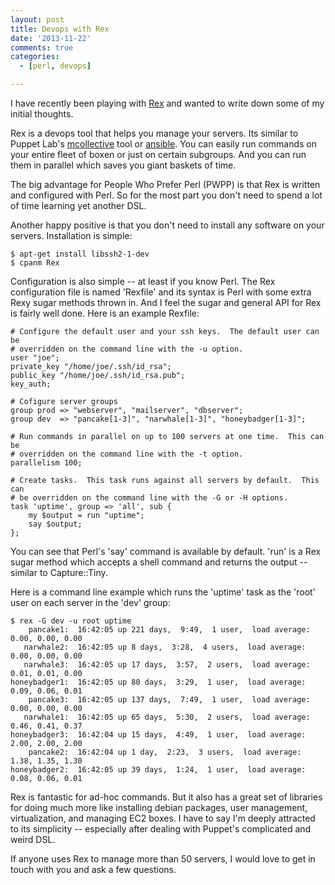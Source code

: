```yaml
---
layout: post
title: Devops with Rex
date: '2013-11-22'
comments: true
categories:
  - [perl, devops]

---
```


I have recently been playing with [Rex](http://www.rexify.org/) and wanted to
write down some of my initial thoughts.  

Rex is a devops tool that helps you manage your servers.  Its similar to
Puppet Lab's [mcollective](http://puppetlabs.com/mcollective) tool or
[ansible](http://www.ansibleworks.com/docs/).  You can easily run commands on
your entire fleet of boxen or just on certain subgroups.  And you can run
them in parallel which saves you giant baskets of time.

The big advantage for People Who Prefer Perl (PWPP) is that Rex is written and
configured with Perl. So for the most part you don't need to spend a lot of time
learning yet another DSL.  

Another happy positive is that you don't need to install any software on your
servers. Installation is simple:

    $ apt-get install libssh2-1-dev
    $ cpanm Rex

Configuration is also simple -- at least if you know Perl.  The
Rex configuration file is named 'Rexfile' and its syntax is Perl with some
extra Rexy sugar methods thrown in. And I feel the sugar and general API for
Rex is fairly well done.  Here is an example Rexfile:

    # Configure the default user and your ssh keys.  The default user can be
    # overridden on the command line with the -u option.
    user "joe";
    private_key "/home/joe/.ssh/id_rsa";
    public_key "/home/joe/.ssh/id_rsa.pub";
    key_auth;

    # Cofigure server groups
    group prod => "webserver", "mailserver", "dbserver";
    group dev  => "pancake[1-3]", "narwhale[1-3]", "honeybadger[1-3]";

    # Run commands in parallel on up to 100 servers at one time.  This can be
    # overridden on the command line with the -t option.
    parallelism 100;

    # Create tasks.  This task runs against all servers by default.  This can
    # be overridden on the command line with the -G or -H options.
    task 'uptime', group => 'all', sub {
        my $output = run "uptime";
        say $output;
    };

You can see that Perl's 'say' command is available by default.  'run' is a Rex
sugar method which accepts a shell command and returns the output -- similar
to Capture::Tiny.

Here is a command line example which runs the 'uptime' task as the 'root' user
on each server in the 'dev' group:  

    $ rex -G dev -u root uptime
        pancake1:  16:42:05 up 221 days,  9:49,  1 user,  load average: 0.00, 0.00, 0.00
       narwhale2:  16:42:05 up 8 days,  3:28,  4 users,  load average: 0.00, 0.00, 0.00
       narwhale3:  16:42:05 up 17 days,  3:57,  2 users,  load average: 0.01, 0.01, 0.00
    honeybadger1:  16:42:05 up 80 days,  3:29,  1 user,  load average: 0.09, 0.06, 0.01
        pancake3:  16:42:05 up 137 days,  7:49,  1 user,  load average: 0.00, 0.00, 0.00
       narwhale1:  16:42:05 up 65 days,  5:30,  2 users,  load average: 0.46, 0.41, 0.37
    honeybadger3:  16:42:04 up 15 days,  4:49,  1 user,  load average: 2.00, 2.00, 2.00
        pancake2:  16:42:04 up 1 day,  2:23,  3 users,  load average: 1.38, 1.35, 1.30
    honeybadger2:  16:42:05 up 39 days,  1:24,  1 user,  load average: 0.08, 0.06, 0.01

Rex is fantastic for ad-hoc commands.  But it also has a great set of libraries
for doing much more like installing debian packages, user management,
virtualization, and managing EC2 boxes.  I have to say I'm deeply attracted to
its simplicity -- especially after dealing with Puppet's complicated and weird
DSL.  

If anyone uses Rex to manage more than 50 servers, I would love to get in touch
with you and ask a few questions.
